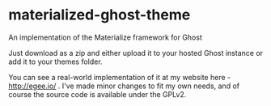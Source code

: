 # materialized-ghost-theme
An implementation of the Materialize framework for Ghost

Just download as a zip and either upload it to your hosted Ghost instance or add it to your themes folder.

You can see a real-world implementation of it at my website here - http://egee.io/ . I've made minor changes to fit my own needs, and of course the source code is available under the GPLv2.
